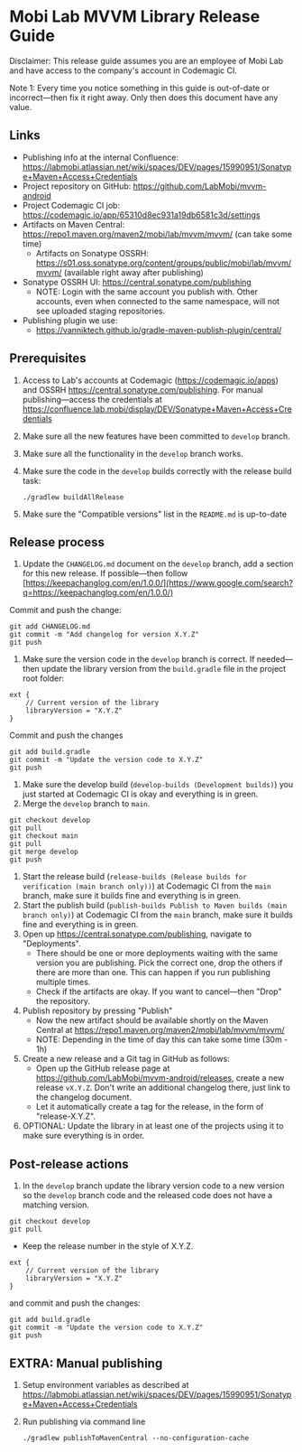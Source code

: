 # Mobi Lab MVVM Library Release Guide

Disclaimer: This release guide assumes you are an employee of Mobi Lab and have access to the company's account in Codemagic CI.

Note 1: Every time you notice something in this guide is out-of-date or incorrect—then fix it right away. Only then does this document have any value.

## Links

- Publishing info at the internal Confluence: https://labmobi.atlassian.net/wiki/spaces/DEV/pages/15990951/Sonatype+Maven+Access+Credentials
- Project repository on GitHub: https://github.com/LabMobi/mvvm-android
- Project Codemagic CI job: https://codemagic.io/app/65310d8ec931a19db6581c3d/settings
- Artifacts on Maven Central: https://repo1.maven.org/maven2/mobi/lab/mvvm/mvvm/ (can take some time)
  - Artifacts on Sonatype OSSRH: https://s01.oss.sonatype.org/content/groups/public/mobi/lab/mvvm/mvvm/ (available right away after publishing)
- Sonatype OSSRH UI: https://central.sonatype.com/publishing
  - NOTE: Login with the same account you publish with. Other accounts, even when connected to the same namespace, will not see uploaded staging repositories.
- Publishing plugin we use:
  - https://vanniktech.github.io/gradle-maven-publish-plugin/central/

## Prerequisites

1. Access to Lab's accounts at Codemagic (https://codemagic.io/apps) and OSSRH https://central.sonatype.com/publishing. For manual publishing—access the credentials at https://confluence.lab.mobi/display/DEV/Sonatype+Maven+Access+Credentials

2. Make sure all the new features have been committed to `develop` branch.

3. Make sure all the functionality in the `develop` branch works.

4. Make sure the code in the `develop` builds correctly with the release build task:

   ```
   ./gradlew buildAllRelease
   ```

5. Make sure the "Compatible versions" list in the `README.md` is up-to-date

## Release process

1. Update the `CHANGELOG.md` document on the `develop` branch, add a section for this new release. If possible—then follow [https://keepachanglog.com/en/1.0.0/](https://www.google.com/search?q=https://keepachanglog.com/en/1.0.0/)

Commit and push the change:

```
git add CHANGELOG.md
git commit -m "Add changelog for version X.Y.Z"
git push
```

1. Make sure the version code in the `develop` branch is correct. If needed—then update the library version from the `build.gradle` file in the project root folder:

```
ext {
    // Current version of the library
    libraryVersion = "X.Y.Z"
}
```

Commit and push the changes

```
git add build.gradle
git commit -m "Update the version code to X.Y.Z"
git push
```

1. Make sure the develop build (`develop-builds (Development builds)`) you just started at Codemagic CI is okay and everything is in green.
2. Merge the `develop` branch to `main`.

```
git checkout develop
git pull
git checkout main
git pull
git merge develop
git push
```

1. Start the release build (`release-builds (Release builds for verification (main branch only))`) at Codemagic CI from the `main` branch, make sure it builds fine and everything is in green.
2. Start the publish build (`publish-builds Publish to Maven builds (main branch only)`) at Codemagic CI from the `main` branch, make sure it builds fine and everything is in green.
3. Open up https://central.sonatype.com/publishing, navigate to "Deployments".
   - There should be one or more deployments waiting with the same version you are publishing. Pick the correct one, drop the others if there are more than one. This can happen if you run publishing multiple times.
   - Check if the artifacts are okay. If you want to cancel—then "Drop" the repository.
4. Publish repository by pressing "Publish"
   - Now the new artifact should be available shortly on the Maven Central at https://repo1.maven.org/maven2/mobi/lab/mvvm/mvvm/
   - NOTE: Depending in the time of day this can take some time (30m - 1h)
5. Create a new release and a Git tag in GitHub as follows:
   - Open up the GitHub release page at https://github.com/LabMobi/mvvm-android/releases, create a new release `vX.Y.Z`. Don't write an additional changelog there, just link to the changelog document.
   - Let it automatically create a tag for the release, in the form of "release-X.Y.Z".
6. OPTIONAL: Update the library in at least one of the projects using it to make sure everything is in order.

## Post-release actions

1. In the `develop` branch update the library version code to a new version so the `develop` branch code and the released code does not have a matching version.

```
git checkout develop 
git pull 
```

- Keep the release number in the style of X.Y.Z.

```
ext {
    // Current version of the library
    libraryVersion = "X.Y.Z"
}
```

and commit and push the changes:

```
git add build.gradle
git commit -m "Update the version code to X.Y.Z"
git push
```

## EXTRA: Manual publishing

1. Setup environment variables as described at https://labmobi.atlassian.net/wiki/spaces/DEV/pages/15990951/Sonatype+Maven+Access+Credentials

2. Run publishing via command line

   ```
   ./gradlew publishToMavenCentral --no-configuration-cache
   ```
